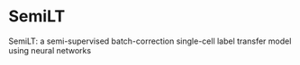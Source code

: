 # SemiLT
SemiLT: a semi-supervised batch-correction single-cell label transfer model using neural networks
